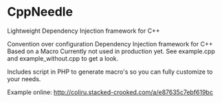 # CppNeedle
Lightweight Dependency Injection framework for C++

Convention over configuration Dependency Injection framework for C++
Based on a Macro
Currently not used in production yet. See example.cpp and example_without.cpp to get a look.

Includes script in PHP to generate macro's so you can fully customize to your needs.

Example online: http://coliru.stacked-crooked.com/a/e87635c7ebf619bc
